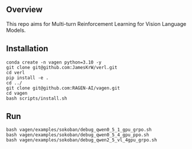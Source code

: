 ## Overview
This repo aims for Multi-turn Reinforcement Learning for Vision Language Models.

## Installation

```
conda create -n vagen python=3.10 -y
git clone git@github.com:JamesKrW/verl.git
cd verl
pip install -e .
cd ../
git clone git@github.com:RAGEN-AI/vagen.git
cd vagen
bash scripts/install.sh
```

## Run
```
bash vagen/examples/sokoban/debug_qwen0_5_1_gpu_grpo.sh
bash vagen/examples/sokoban/debug_qwen0_5_4_gpu_ppo.sh
bash vagen/examples/sokoban/debug_qwen2_5_vl_4gpu_grpo.sh
```
